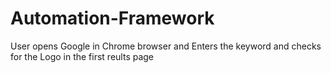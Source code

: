 # Automation-Framework

User opens Google in Chrome browser and Enters the keyword and checks for the Logo in the first reults page
 
